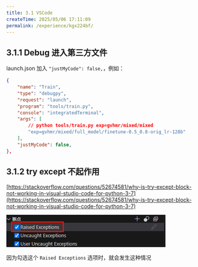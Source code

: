 ```yaml
---
title: 3.1 VSCode
createTime: 2025/05/06 17:11:09
permalink: /experience/kgx224bf/
---
```


## 3.1.1 Debug 进入第三方文件

launch.json 加入 `"justMyCode": false,`，例如：

```json
{
    "name": "Train",
    "type": "debugpy",
    "request": "launch",
    "program": "tools/train.py",
    "console": "integratedTerminal",
    "args": [
        // python tools/train.py exp=gvhmr/mixed/mixed
        "exp=gvhmr/mixed/full_model/finetune-0.5_0.8-orig_lr-128b"
    ],
    "justMyCode": false,
},
```

## 3.1.2 try except 不起作用

[https://stackoverflow.com/questions/52674581/why-is-try-except-block-not-working-in-visual-studio-code-for-python-3-7](https://stackoverflow.com/questions/52674581/why-is-try-except-block-not-working-in-visual-studio-code-for-python-3-7)

![image-20250306192855052](https://raw.githubusercontent.com/PLUS-WAVE/blog-image/master/img/blog/2025-04-20/image-20250306192855052.png)

因为勾选这个 `Raised Exceptions` 选项时，就会发生这种情况